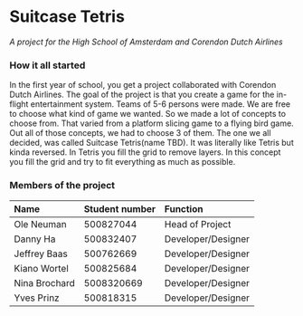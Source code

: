 # Suitcase Tetris
_A project for the High School of Amsterdam and Corendon Dutch Airlines_

### How it all started
In the first year of school, you get a project collaborated with Corendon Dutch Airlines. The goal of the project is that you create a game for the in-flight entertainment system. Teams of 5-6 persons were made. We are free to choose what kind of game we wanted. So we made a lot of concepts to choose from. That varied from a platform slicing game to a flying bird game. Out all of those concepts, we had to choose 3 of them. The one we all decided, was called Suitcase Tetris(name TBD). It was literally like Tetris but kinda reversed. In Tetris you fill the grid to remove layers. In this concept you fill the grid and try to fit everything as much as possible.

### Members of the project
| **Name** | **Student number** | **Function** |
| :------------- | :------------- | :------------- |
| Ole Neuman | 500827044 | Head of Project |
| Danny Ha | 500832407 | Developer/Designer |
| Jeffrey Baas | 500762669 | Developer/Designer |
| Kiano Wortel | 500825684 | Developer/Designer |
| Nina Brochard | 5008320669 | Developer/Designer |
| Yves Prinz | 500818315 | Developer/Designer |
